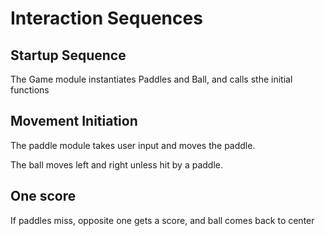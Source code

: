 # Interaction Sequences

## Startup Sequence

The Game module instantiates Paddles and Ball, and calls sthe initial functions

## Movement Initiation

The paddle module takes user input and moves the paddle. 

The ball moves left and right unless hit by a paddle.

## One score

If paddles miss, opposite one gets a score, and ball comes back to center
